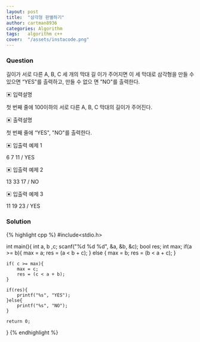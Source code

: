 ```yaml
---
layout: post
title:  "삼각형 판별하기"
author: cartman8936
categories: Algorithm
tags:	algorithm c++
cover:  "/assets/instacode.png"
---
```


### Question
길이가 서로 다른 A, B, C 세 개의 막대 길 이가 주어지면 이 세 막대로 삼각형을 만들 수 있으면 “YES"를 출력하고, 만들 수 없으 면 ”NO"를 출력한다.


▣ 입력설명 

첫 번째 줄에 100이하의 서로 다른 A, B, C 막대의 길이가 주어진다.

▣ 출력설명 

첫 번째 줄에 “YES", "NO"를 출력한다.


▣ 입출력 예제 1

6 7 11 / YES

▣ 입출력 예제 2

13 33 17 / NO


▣ 입출력 예제 3

11 19 23 / YES

### Solution

{% highlight cpp %}
#include<stdio.h>

int main(){
    int a, b ,c;
    scanf("%d %d %d", &a, &b, &c);
	bool res;
	int max;
	if(a >= b){
		max = a;
		res = (a  < b + c);
	} else {
		max = b;
		res = (b  < a  + c);
	}
	
	if( c >= max){
		max = c;
		res = (c < a + b);
	}

	if(res){
		printf("%s", "YES");
	}else{
		printf("%s", "NO");
	}
	
    return 0;
}
{% endhighlight %}


